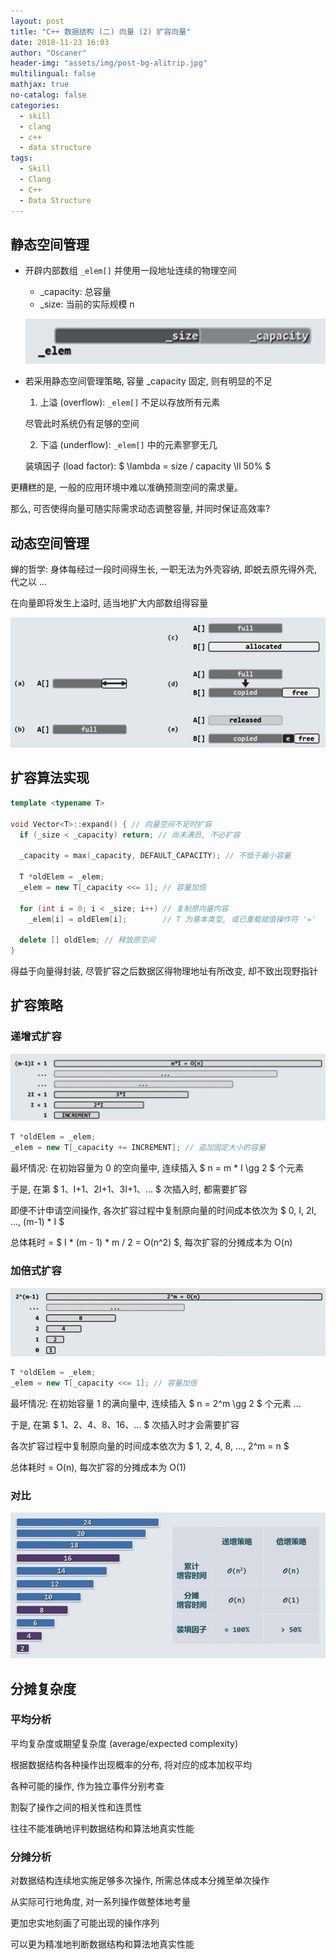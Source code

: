 ```yaml
---
layout: post
title: "C++ 数据结构 (二) 向量 (2) 扩容向量"
date: 2018-11-23 16:03
author: "Oscaner"
header-img: "assets/img/post-bg-alitrip.jpg"
multilingual: false
mathjax: true
no-catalog: false
categories:
  - skill
  - clang
  - c++
  - data structure
tags:
  - Skill
  - Clang
  - C++
  - Data Structure
---
```


## 静态空间管理

- 开辟内部数组 `_elem[]` 并使用一段地址连续的物理空间

    - _capacity: 总容量
    - _size: 当前的实际规模 n

    ![1.png](/assets/img/in-post/skill/data-structure/post-vector-expansion/1.png)

- 若采用静态空间管理策略, 容量 _capacity 固定, 则有明显的不足

    1. 上溢 (overflow): `_elem[]` 不足以存放所有元素

    尽管此时系统仍有足够的空间

    2. 下溢 (underflow): `_elem[]` 中的元素寥寥无几

    装填因子 (load factor): $ \lambda = size / capacity \ll 50% $

更糟糕的是, 一般的应用环境中难以准确预测空间的需求量。

那么, 可否使得向量可随实际需求动态调整容量, 并同时保证高效率?

## 动态空间管理

蝉的哲学: 身体每经过一段时间得生长, 一职无法为外壳容纳, 即蜕去原先得外壳, 代之以 ...

在向量即将发生上溢时, 适当地扩大内部数组得容量

![2.png](/assets/img/in-post/skill/data-structure/post-vector-expansion/2.png)

## 扩容算法实现

```cpp
template <typename T>

void Vector<T>::expand() { // 向量空间不足时扩容
  if (_size < _capacity) return; // 尚未满员, 不必扩容

  _capacity = max(_capacity, DEFAULT_CAPACITY); // 不低于最小容量

  T *oldElem = _elem;
  _elem = new T[_capacity <<= 1]; // 容量加倍

  for (int i = 0; i < _size; i++) // 复制原向量内容
    _elem[i] = oldElem[i];        // T 为基本类型, 或已重载赋值操作符 '='

  delete [] oldElem; // 释放原空间
}
```

得益于向量得封装, 尽管扩容之后数据区得物理地址有所改变, 却不致出现野指针

## 扩容策略

### 递增式扩容

![3.png](/assets/img/in-post/skill/data-structure/post-vector-expansion/3.png)

```cpp
T *oldElem = _elem;
_elem = new T[_capacity += INCREMENT]; // 追加固定大小的容量
```

最坏情况: 在初始容量为 0 的空向量中, 连续插入 $ n = m * I \gg 2 $ 个元素

于是, 在第 $ 1、I+1、2I+1、3I+1、... $ 次插入时, 都需要扩容

即便不计申请空间操作, 各次扩容过程中复制原向量的时间成本依次为 $ 0, I, 2I, ..., (m-1) * I $

总体耗时 = $ I * (m - 1) * m / 2 = O(n^2) $, 每次扩容的分摊成本为 O(n)

### 加倍式扩容

![4.png](/assets/img/in-post/skill/data-structure/post-vector-expansion/4.png)

```cpp
T *oldElem = _elem;
_elem = new T[_capacity <<= 1]; // 容量加倍
```

最坏情况: 在初始容量 1 的满向量中, 连续插入 $ n = 2^m \gg 2 $ 个元素 ...

于是, 在第 $ 1、2、4、8、16、... $ 次插入时才会需要扩容

各次扩容过程中复制原向量的时间成本依次为 $ 1, 2, 4, 8, ..., 2^m = n $

总体耗时 = O(n), 每次扩容的分摊成本为 O(1)

### 对比

![5.png](/assets/img/in-post/skill/data-structure/post-vector-expansion/5.png)

## 分摊复杂度

### 平均分析

平均复杂度或期望复杂度 (average/expected complexity)

根据数据结构各种操作出现概率的分布, 将对应的成本加权平均

各种可能的操作, 作为独立事件分别考查

割裂了操作之间的相关性和连贯性

往往不能准确地评判数据结构和算法地真实性能

### 分摊分析

对数据结构连续地实施足够多次操作, 所需总体成本分摊至单次操作

从实际可行地角度, 对一系列操作做整体地考量

更加忠实地刻画了可能出现的操作序列

可以更为精准地判断数据结构和算法地真实性能

